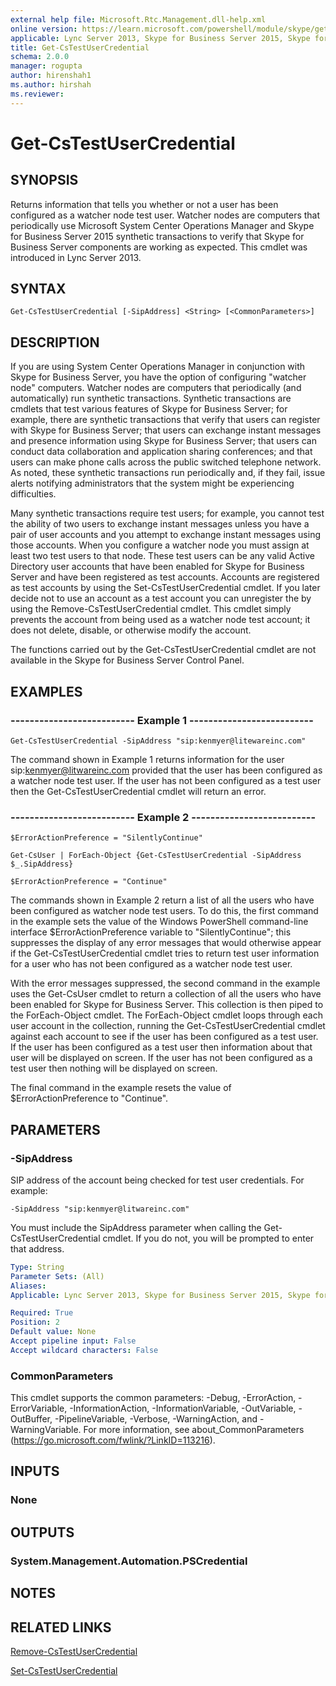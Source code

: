 ```yaml
---
external help file: Microsoft.Rtc.Management.dll-help.xml
online version: https://learn.microsoft.com/powershell/module/skype/get-cstestusercredential
applicable: Lync Server 2013, Skype for Business Server 2015, Skype for Business Server 2019
title: Get-CsTestUserCredential
schema: 2.0.0
manager: rogupta
author: hirenshah1
ms.author: hirshah
ms.reviewer:
---
```


# Get-CsTestUserCredential

## SYNOPSIS
Returns information that tells you whether or not a user has been configured as a watcher node test user.
Watcher nodes are computers that periodically use Microsoft System Center Operations Manager and Skype for Business Server 2015 synthetic transactions to verify that Skype for Business Server components are working as expected.
This cmdlet was introduced in Lync Server 2013.


## SYNTAX

```
Get-CsTestUserCredential [-SipAddress] <String> [<CommonParameters>]
```

## DESCRIPTION
If you are using System Center Operations Manager in conjunction with Skype for Business Server, you have the option of configuring "watcher node" computers.
Watcher nodes are computers that periodically (and automatically) run synthetic transactions.
Synthetic transactions are cmdlets that test various features of Skype for Business Server; for example, there are synthetic transactions that verify that users can register with Skype for Business Server; that users can exchange instant messages and presence information using Skype for Business Server; that users can conduct data collaboration and application sharing conferences; and that users can make phone calls across the public switched telephone network.
As noted, these synthetic transactions run periodically and, if they fail, issue alerts notifying administrators that the system might be experiencing difficulties.

Many synthetic transactions require test users; for example, you cannot test the ability of two users to exchange instant messages unless you have a pair of user accounts and you attempt to exchange instant messages using those accounts.
When you configure a watcher node you must assign at least two test users to that node.
These test users can be any valid Active Directory user accounts that have been enabled for Skype for Business Server and have been registered as test accounts.
Accounts are registered as test accounts by using the Set-CsTestUserCredential cmdlet.
If you later decide not to use an account as a test account you can unregister the by using the Remove-CsTestUserCredential cmdlet.
This cmdlet simply prevents the account from being used as a watcher node test account; it does not delete, disable, or otherwise modify the account.

The functions carried out by the Get-CsTestUserCredential cmdlet are not available in the Skype for Business Server Control Panel.


## EXAMPLES

### -------------------------- Example 1 --------------------------
```
Get-CsTestUserCredential -SipAddress "sip:kenmyer@litewareinc.com"
```

The command shown in Example 1 returns information for the user sip:kenmyer@litwareinc.com provided that the user has been configured as a watcher node test user.
If the user has not been configured as a test user then the Get-CsTestUserCredential cmdlet will return an error.

### -------------------------- Example 2 --------------------------
```
$ErrorActionPreference = "SilentlyContinue"

Get-CsUser | ForEach-Object {Get-CsTestUserCredential -SipAddress $_.SipAddress}

$ErrorActionPreference = "Continue"
```

The commands shown in Example 2 return a list of all the users who have been configured as watcher node test users.
To do this, the first command in the example sets the value of the Windows PowerShell command-line interface $ErrorActionPreference variable to "SilentlyContinue"; this suppresses the display of any error messages that would otherwise appear if the Get-CsTestUserCredential cmdlet tries to return test user information for a user who has not been configured as a watcher node test user.

With the error messages suppressed, the second command in the example uses the Get-CsUser cmdlet to return a collection of all the users who have been enabled for Skype for Business Server.
This collection is then piped to the ForEach-Object cmdlet.
The ForEach-Object cmdlet loops through each user account in the collection, running the Get-CsTestUserCredential cmdlet against each account to see if the user has been configured as a test user.
If the user has been configured as a test user then information about that user will be displayed on screen.
If the user has not been configured as a test user then nothing will be displayed on screen.

The final command in the example resets the value of $ErrorActionPreference to "Continue".


## PARAMETERS

### -SipAddress
SIP address of the account being checked for test user credentials.
For example:

`-SipAddress "sip:kenmyer@litwareinc.com"`

You must include the SipAddress parameter when calling the Get-CsTestUserCredential cmdlet.
If you do not, you will be prompted to enter that address.

```yaml
Type: String
Parameter Sets: (All)
Aliases: 
Applicable: Lync Server 2013, Skype for Business Server 2015, Skype for Business Server 2019

Required: True
Position: 2
Default value: None
Accept pipeline input: False
Accept wildcard characters: False
```

### CommonParameters
This cmdlet supports the common parameters: -Debug, -ErrorAction, -ErrorVariable, -InformationAction, -InformationVariable, -OutVariable, -OutBuffer, -PipelineVariable, -Verbose, -WarningAction, and -WarningVariable. For more information, see about_CommonParameters (https://go.microsoft.com/fwlink/?LinkID=113216).

## INPUTS

### None


## OUTPUTS

### System.Management.Automation.PSCredential


## NOTES


## RELATED LINKS

[Remove-CsTestUserCredential](Remove-CsTestUserCredential.md)

[Set-CsTestUserCredential](Set-CsTestUserCredential.md)
